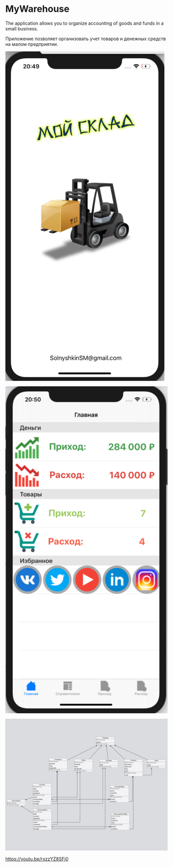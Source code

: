 # MyWarehouse

The application allows you to organize accounting of goods and funds in a small business.

Приложение позволяет организовать учет товаров и денежных средств на малом предприятии.
 
![alt text](Image.png "Стартовый экран")

![alt text](main.png "Главный экран")

![alt text](xcDataModel.png "Модель")


https://youtu.be/rxzzYZ8SFj0

